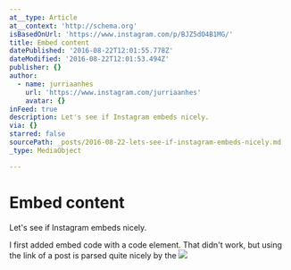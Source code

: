 ```yaml
---
at__type: Article
at__context: 'http://schema.org'
isBasedOnUrl: 'https://www.instagram.com/p/BJZ5dO4B1MG/'
title: Embed content
datePublished: '2016-08-22T12:01:55.778Z'
dateModified: '2016-08-22T12:01:53.494Z'
publisher: {}
author:
  - name: jurriaanhes
    url: 'https://www.instagram.com/jurriaanhes'
    avatar: {}
inFeed: true
description: Let's see if Instagram embeds nicely.
via: {}
starred: false
sourcePath: _posts/2016-08-22-lets-see-if-instagram-embeds-nicely.md
_type: MediaObject

---
```

# Embed content

Let's see if Instagram embeds nicely.

I first added embed code with a code element. That didn't work, but using the link of a post is parsed quite nicely by the ![](https://s3-us-west-2.amazonaws.com/the-grid-img/p/e8f913b57e754563ef5fcf7906e8b36ce767663e.jpg)